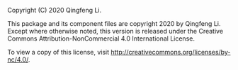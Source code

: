 Copyright (C) 2020 Qingfeng Li.

This package and its component files are copyright 2020 by Qingfeng Li. Except where otherwise noted, this version is released under the Creative Commons Attribution-NonCommercial 4.0 International License.

To view a copy of this license, visit http://creativecommons.org/licenses/by-nc/4.0/.